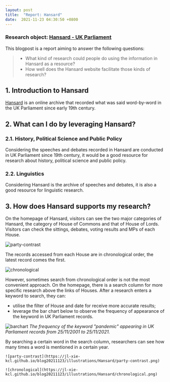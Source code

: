 ```yaml
---
layout: post
title:  "Report: Hansard"
date:  2021-11-23 04:30:50 +0800
---
```


### **Research object: [Hansard - UK Parliament](https://hansard.parliament.uk/)**

This blogpost is a report aiming to answer the following questions:
> - What kind of research could people do using the information in Hansard as a resource? 
> - How well does the Hansard website facilitate those kinds of research?


## 1. Introduction to Hansard

[Hansard](https://hansard.parliament.uk/) is an online archive that recorded what was said word-by-word in the UK Parliament since early 19th century.

## 2. What can I do by leveraging Hansard?

### 2.1. History, Political Science and Public Policy

Considering the speeches and debates recorded in Hansard are conducted in UK Parliament since 19th century, it would be a good resource for research about history, political science and public policy.

### 2.2. Linguistics

Considering Hansard is the archive of speeches and debates, it is also a good resource for linguistic research.

## 3. How does Hansard supports my research?

On the homepage of Hansard, visitors can see the two major categories of Hansard, the category of House of Commons and that of House of Lords. Visitors can check the sittings, debates, voting results and MPs of each House.

![party-contrast](https://jl-xie-kcl.github.io/blog20211123/illustrations/Hansard/party-contrast.png)

The records accessed from each House are in chronological order, the latest record comes the first.

![chronological](https://jl-xie-kcl.github.io/blog20211123/illustrations/Hansard/chronological.png)

However, sometimes search from chronological order is not the most convenient approach. On the homepage, there is a search column for more specific research above the links of Houses. After a research enters a keyword to search, they can:

- utilise the filter of House and date for receive more accurate results;
- leverage the bar chart below to observe the frequency of appearance of the keyword in UK Parliament records.

![barchart](https://jl-xie-kcl.github.io/blog20211123/illustrations/Hansard/barchart.png)
*The frequency of the keyword "pandemic" appearing in UK Parliament records from 25/11/2001 to 25/11/2021.*


By searching a certain word in the search column, researchers can see how many times a word is mentioned in a certain year.

```
![party-contrast](https://jl-xie-kcl.github.io/blog20211123/illustrations/Hansard/party-contrast.png)

![chronological](https://jl-xie-kcl.github.io/blog20211123/illustrations/Hansard/chronological.png)
```